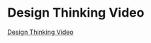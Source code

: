 <h1>Design Thinking Video</h1>

[Design Thinking Video](https://www.youtube.com/watch?v=KqJsBg-bVsE&ab_channel=SABRINAHENG)
